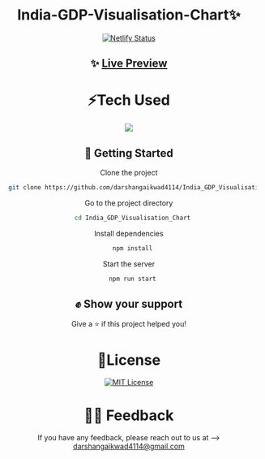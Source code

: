 <div align="center">

# India-GDP-Visualisation-Chart✨

[![Netlify Status](https://api.netlify.com/api/v1/badges/b0b6be7b-fbdc-44d7-814f-dfabf9a37345/deploy-status)](https://app.netlify.com/sites/india-gdp-visualisation-chart/deploys)

## ✨ [Live Preview](https://india-gdp-visualisation-chart.netlify.app/)

# ⚡Tech Used

<div align="center">
    <img src="https://skillicons.dev/icons?i=html,css,javascript,react,bootstrap,&perline=5" />
</div>

## 🚀 Getting Started

Clone the project

```bash
  git clone https://github.com/darshangaikwad4114/India_GDP_Visualisation_Chart.git
```

Go to the project directory

```bash
  cd India_GDP_Visualisation_Chart
```

Install dependencies

```bash
  npm install
```

Start the server

```bash
  npm run start
```

## ✊ Show your support

Give a ⭐️ if this project helped you!

# 📝License

[![MIT License](https://img.shields.io/badge/License-MIT-green.svg)](https://github.com/darshangaikwad4114/India_GDP_Visualisation_Chart/blob/main/LICENCE)

# 🙌🏻 Feedback

If you have any feedback, please reach out to us at --> darshangaikwad4114@gmail.com

</div>
